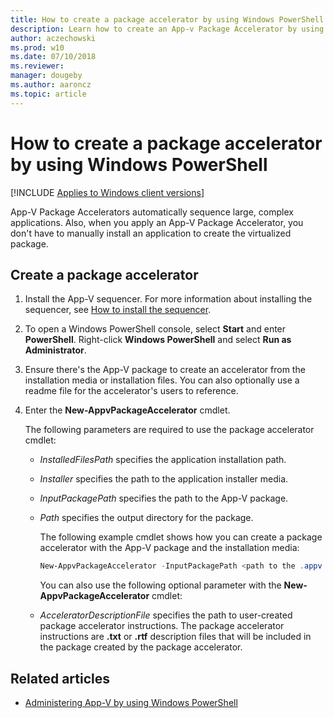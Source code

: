 ```yaml
---
title: How to create a package accelerator by using Windows PowerShell (Windows 10/11)
description: Learn how to create an App-v Package Accelerator by using Windows PowerShell. App-V Package Accelerators automatically sequence large, complex applications.
author: aczechowski
ms.prod: w10
ms.date: 07/10/2018
ms.reviewer: 
manager: dougeby
ms.author: aaroncz
ms.topic: article
---
```

# How to create a package accelerator by using Windows PowerShell

[!INCLUDE [Applies to Windows client versions](../includes/applies-to-windows-client-versions.md)]

App-V Package Accelerators automatically sequence large, complex applications. Also, when you apply an App-V Package Accelerator, you don't have to manually install an application to create the virtualized package.

## Create a package accelerator

1. Install the App-V sequencer. For more information about installing the sequencer, see [How to install the sequencer](appv-install-the-sequencer.md).
2. To open a Windows PowerShell console, select **Start** and enter **PowerShell**. Right-click **Windows PowerShell** and select **Run as Administrator**.
3. Ensure there's the App-V package to create an accelerator from the installation media or installation files. You can also optionally use a readme file for the accelerator's users to reference.
4. Enter the **New-AppvPackageAccelerator** cmdlet.

    The following parameters are required to use the package accelerator cmdlet:

   - *InstalledFilesPath* specifies the application installation path.
   - *Installer* specifies the path to the application installer media.
   - *InputPackagePath* specifies the path to the App-V package.
   - *Path* specifies the output directory for the package.

     The following example cmdlet shows how you can create a package accelerator with the App-V package and the installation media:

     ```PowerShell
     New-AppvPackageAccelerator -InputPackagePath <path to the .appv file> -Installer <path to the installer executable> -Path <directory of the output path>
     ```

     You can also use the following optional parameter with the **New-AppvPackageAccelerator** cmdlet:

   - *AcceleratorDescriptionFile* specifies the path to user-created package accelerator instructions. The package accelerator instructions are **.txt** or **.rtf** description files that will be included in the package created by the package accelerator.





## Related articles

- [Administering App-V by using Windows PowerShell](appv-administering-appv-with-powershell.md)
